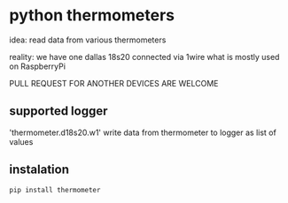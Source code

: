 # python thermometers

idea: read data from various thermometers
 
reality: we have one dallas 18s20 connected via 1wire what is mostly used on  RaspberryPi

PULL REQUEST FOR ANOTHER DEVICES ARE WELCOME

## supported logger

'thermometer.d18s20.w1' write data from thermometer to logger as list of values 

## instalation 
```
pip install thermometer 

```
